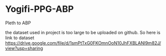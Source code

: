 # Yogifi-PPG-ABP
Pleth to ABP

the dataset used in project is too large to be uploaded on github. So here is link to dataset https://drive.google.com/file/d/1smPtTxG0FKOmnOoN10JhFXBLANI9m82J/view?usp=sharing
